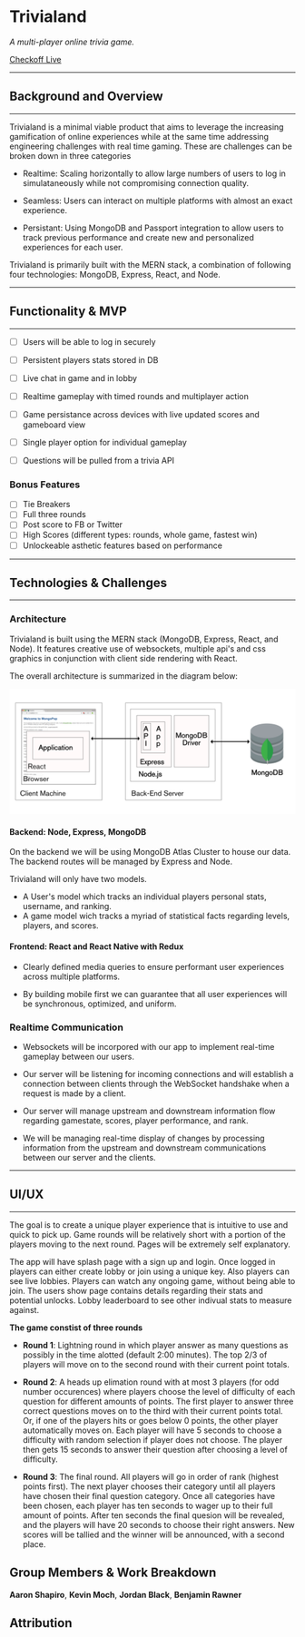 # Trivialand

_A multi-player online trivia game._

[Checkoff Live](https://github.com/RawBData "Checkoff")
***
## Background and Overview
***


Trivialand is a minimal viable product that aims to leverage the increasing gamification of online experiences while at the same time addressing engineering challenges with real time gaming. These are challenges can be broken down in three categories


- Realtime: Scaling horizontally to allow large numbers of users to log in simulataneously while not compromising connection quality.

- Seamless: Users can interact on multiple platforms with almost an exact experience.

- Persistant: Using MongoDB and Passport integration to allow users to track previous performance and create new and personalized experiences for each user.



Trivialand is primarily built with the MERN stack, a combination of following four technologies: MongoDB, Express, React, and Node.


***
## Functionality & MVP
***

- [ ] Users will be able to log in securely 
- [ ] Persistent players stats stored in DB
- [ ] Live chat in game and in lobby
- [ ] Realtime gameplay with timed rounds and multiplayer action
- [ ] Game persistance across devices with live updated scores and gameboard view
- [ ] Single player option for individual gameplay
- [ ] Questions will be pulled from a trivia API


### Bonus Features

- [ ] Tie Breakers
- [ ] Full three rounds
- [ ] Post score to FB or Twitter
- [ ] High Scores (different types: rounds, whole game, fastest win)
- [ ] Unlockeable asthetic features based on performance

***
## Technologies & Challenges
***

### Architecture

Trivialand is built using the MERN stack (MongoDB, Express, React, and Node). It features creative use of websockets, multiple api's and css graphics in conjunction with client side rendering with React.

The overall architecture is summarized in the diagram below:

![Splash](./docs/mern.png)

#### Backend: Node, Express, MongoDB

On the backend we will be using MongoDB Atlas Cluster to house our data. The backend routes will be managed by Express and Node.

Trivialand will only have two models.
- A User's model which tracks an individual players personal stats, username, and ranking.
- A game model wich tracks a myriad of statistical facts regarding levels, players, and scores.

#### Frontend: React and React Native with Redux

- Clearly defined media queries to ensure performant user experiences across multiple platforms.

- By building mobile first we can guarantee that all user experiences will be synchronous, optimized, and uniform.

### Realtime Communication
- Websockets will be incorpored with our app to implement real-time gameplay between our users. 

- Our server will be listening for incoming connections and will establish a connection between clients through the WebSocket handshake when a request is made by a client.

- Our server will manage upstream and downstream information flow regarding gamestate, scores, player performance, and rank.

- We will be managing real-time display of changes by processing information from the upstream and downstream communications between our server and the clients.

***
## UI/UX
***

The goal is to create a unique player experience that is intuitive to use and quick to pick up. Game rounds will be relatively short with a portion of the players moving to the next round. Pages will be extremely self explanatory.

The app will have splash page with a sign up and login. Once logged in players can either create lobby or join using a unique key. Also players can see live lobbies. Players can watch any ongoing game, without being able to join. The users show page contains details regarding their stats and potential unlocks. Lobby leaderboard to see other indivual stats to measure against.

**The game constist of three rounds**
- **Round 1**: Lightning round in which player answer as many questions as possibly in the time alotted (default 2:00 minutes). The top 2/3 of players will move on to the second round with their current point totals.

- **Round 2**: A heads up elimation round with at most 3 players (for odd number occurences) where players choose the level of difficulty of each question for different amounts of points. The first player to answer three correct questions moves on to the third with their current points total. Or, if one of the players hits or goes below 0 points, the other player automatically moves on. Each player will have 5 seconds to choose a difficulty with random selection if player does not choose. The player then gets 15 seconds to answer their question after choosing a level of difficulty.

- **Round 3**: The final round. All players will go in order of rank (highest points first). The next player chooses their category until all players have chosen their final question category. Once all categories have been chosen, each player has ten seconds to wager up to their full amount of points. After ten seconds the final quesion will be revealed, and the players will have 20 seconds to choose their right answers. New scores will be tallied and the winner will be announced, with a second place. 




## Group Members & Work Breakdown

**Aaron Shapiro**,
**Kevin Moch**,
**Jordan Black**,
**Benjamin Rawner**

## Attribution

